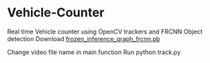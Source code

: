 # Vehicle-Counter
Real time Vehicle counter using OpenCV trackers and FRCNN Object detection
Download [frozen_inference_graph_frcnn.pb](https://github.com/mhBahrami/CarND-Capstone/blob/master/ros/src/tl_detector/models/sim/frozen_inference_graph_frcnn.pb)

Change video file name in main function
Run python track.py
